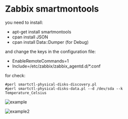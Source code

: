 # Zabbix smartmontools
you need to install:
- apt-get install smartmontools
- cpan install JSON
- cpan install Data::Dumper (for Debug)

and change the keys in the configuration file:

- EnableRemoteCommands=1
- Include=/etc/zabbix/zabbix_agentd.d/*.conf

for check:

```shell
#perl smartctl-physical-disks-discovery.pl
#perl smartctl-physical-disks-data.pl --d /dev/sda --k Temperature_Celsius
```

![example](https://cloud.githubusercontent.com/assets/12140221/23781986/87cfdc8c-0583-11e7-9b0d-7f0981a0bf89.PNG)

![example2](https://cloud.githubusercontent.com/assets/12140221/23782048/0f593a18-0584-11e7-8de9-d05ab711e019.PNG)
